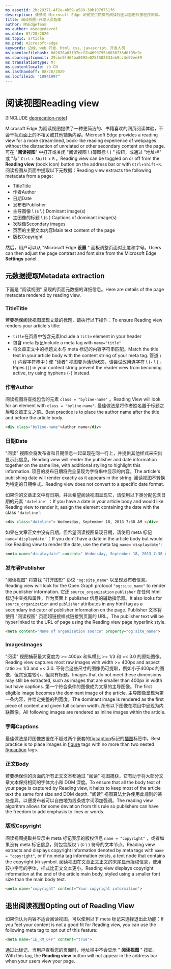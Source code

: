 ```yaml
---
ms.assetid: 2bc29371-4f2e-4b59-a588-30b107d751f6
description: 请参阅 Microsoft Edge 如何提供网页的阅读视图以启用外接程序阅读。
title: 阅读视图-开发人员指南
author: MSEdgeTeam
ms.author: msedgedevrel
ms.date: 07/28/2020
ms.topic: article
ms.prod: microsoft-edge
keywords: 边缘、web 开发、html、css、javascript、开发人员
ms.openlocfilehash: 0d2076a63f97ecf2b4699795b0036736d0f95c9c
ms.sourcegitcommit: 29cbe0f464ba0092e025f502833eb9cc3e02ee89
ms.translationtype: MT
ms.contentlocale: zh-CN
ms.lasthandoff: 08/20/2020
ms.locfileid: "10941997"
---
```

# <span data-ttu-id="ffafd-104">阅读视图</span><span class="sxs-lookup"><span data-stu-id="ffafd-104">Reading view</span></span>  

[!INCLUDE [deprecation-note](../../includes/legacy-edge-note.md)]  

<span data-ttu-id="ffafd-105">Microsoft Edge 为阅读视图提供了一种更简洁的、书籍喜欢的网页阅读体验，不会干扰页面上的不相关或其他辅助内容。</span><span class="sxs-lookup"><span data-stu-id="ffafd-105">Microsoft Edge provides a reading view for a more streamlined, book-like reading experience of webpages without the distraction of unrelated or other secondary content on the page.</span></span>  <span data-ttu-id="ffafd-106">可在 "**阅读视图**" 中打开或关闭 "阅读视图 \ (簿图标 \ ) " 按钮，或通过 "地址栏" 或 "与" `Ctrl` + `Shift` + `R` 。</span><span class="sxs-lookup"><span data-stu-id="ffafd-106">Reading view can be toggled on or off from the **Reading view** \(book icon\) button on the address bar or with `Ctrl`+`Shift`+`R`.</span></span>  <span data-ttu-id="ffafd-107">阅读视图从页面中提取以下元数据：</span><span class="sxs-lookup"><span data-stu-id="ffafd-107">Reading view extracts the following metadata from a page:</span></span>  

*   <span data-ttu-id="ffafd-108">Title</span><span class="sxs-lookup"><span data-stu-id="ffafd-108">Title</span></span>
*   <span data-ttu-id="ffafd-109">作者</span><span class="sxs-lookup"><span data-stu-id="ffafd-109">Author</span></span>
*   <span data-ttu-id="ffafd-110">日期</span><span class="sxs-lookup"><span data-stu-id="ffafd-110">Date</span></span>
*   <span data-ttu-id="ffafd-111">发布者</span><span class="sxs-lookup"><span data-stu-id="ffafd-111">Publisher</span></span>
*   <span data-ttu-id="ffafd-112">主导图像 \ (s \ ) </span><span class="sxs-lookup"><span data-stu-id="ffafd-112">Dominant image\(s\)</span></span>
*   <span data-ttu-id="ffafd-113">主图像的标题 \ (s ) </span><span class="sxs-lookup"><span data-stu-id="ffafd-113">Captions of dominant image\(s\)</span></span>
*   <span data-ttu-id="ffafd-114">次映像</span><span class="sxs-lookup"><span data-stu-id="ffafd-114">Secondary images</span></span>
*   <span data-ttu-id="ffafd-115">页面的主要文本内容</span><span class="sxs-lookup"><span data-stu-id="ffafd-115">Main text content of the page</span></span>
*   <span data-ttu-id="ffafd-116">版权</span><span class="sxs-lookup"><span data-stu-id="ffafd-116">Copyright</span></span>

<span data-ttu-id="ffafd-117">然后，用户可以从 "Microsoft Edge **设置** " 面板调整页面对比度和字号。</span><span class="sxs-lookup"><span data-stu-id="ffafd-117">Users can then adjust the page contrast and font size from the Microsoft Edge **Settings** panel.</span></span>  

## <span data-ttu-id="ffafd-118">元数据提取</span><span class="sxs-lookup"><span data-stu-id="ffafd-118">Metadata extraction</span></span>  

<span data-ttu-id="ffafd-119">下面是 "阅读视图" 呈现的页面元数据的详细信息。</span><span class="sxs-lookup"><span data-stu-id="ffafd-119">Here are details of the page metadata rendered by reading view.</span></span>  

### <span data-ttu-id="ffafd-120">Title</span><span class="sxs-lookup"><span data-stu-id="ffafd-120">Title</span></span>  

<span data-ttu-id="ffafd-121">若要确保阅读视图呈现文章的标题，请执行以下操作：</span><span class="sxs-lookup"><span data-stu-id="ffafd-121">To ensure Reading view renders your article's title:</span></span>  

*   <span data-ttu-id="ffafd-122">`title`在页眉中包含元素</span><span class="sxs-lookup"><span data-stu-id="ffafd-122">Include a `title` element in your header</span></span>  
*   <span data-ttu-id="ffafd-123">包含 meta 标记</span><span class="sxs-lookup"><span data-stu-id="ffafd-123">Include a meta tag with</span></span> `name="title"`  
*   <span data-ttu-id="ffafd-124">将文章正文中的标题文本与 meta 标记的内容字符串匹配。</span><span class="sxs-lookup"><span data-stu-id="ffafd-124">Match the title text in your article body with the content string of your meta tag.</span></span>  <span data-ttu-id="ffafd-125">管道 \ (`|` 内容字符串中 ) 使 "读者" 视图变为活动状态，请尝试改用连字符 \ (`-` \ ) 。</span><span class="sxs-lookup"><span data-stu-id="ffafd-125">Pipes \(`|`\) in your content string prevent the reader view from becoming active, try using hyphens \(`-`\) instead.</span></span>  

### <span data-ttu-id="ffafd-126">作者</span><span class="sxs-lookup"><span data-stu-id="ffafd-126">Author</span></span>  

<span data-ttu-id="ffafd-127">阅读视图将查找包含的元素 `class = "byline-name"` 。</span><span class="sxs-lookup"><span data-stu-id="ffafd-127">Reading View will look for an element with `class = "byline-name"`.</span></span>  <span data-ttu-id="ffafd-128">最佳做法是将作者姓名置于标题之后和文章正文之前。</span><span class="sxs-lookup"><span data-stu-id="ffafd-128">Best practice is to place the author name after the title and before the article body.</span></span>  

```html
<div class="byline-name">Author name</div>
```  

### <span data-ttu-id="ffafd-129">日期</span><span class="sxs-lookup"><span data-stu-id="ffafd-129">Date</span></span>  

<span data-ttu-id="ffafd-130">"阅读" 视图会将发布者和日期信息一起呈现在同一行上，并提供其他样式来突出显示此信息。</span><span class="sxs-lookup"><span data-stu-id="ffafd-130">Reading view will render the publisher and date information together on the same line, with additional styling to highlight this information.</span></span>  <span data-ttu-id="ffafd-131">项目的发布日期将完全呈现为字符串中显示的内容。</span><span class="sxs-lookup"><span data-stu-id="ffafd-131">The article's publishing date will render exactly as it appears in the string.</span></span>  <span data-ttu-id="ffafd-132">阅读视图不转换为特定的日期格式。</span><span class="sxs-lookup"><span data-stu-id="ffafd-132">Reading view does not convert to a specific date format.</span></span>  

<span data-ttu-id="ffafd-133">如果你的文章正文中有日期，并且希望阅读视图呈现它，请使用以下类分配包含日期的元素 `'dateline'` ：</span><span class="sxs-lookup"><span data-stu-id="ffafd-133">If you have a date in your article body and would like Reading view to render it, assign the element containing the date with the class `'dateline'`:</span></span>  

```html
<div class="dateline"> Wednesday, September 18, 2013 7:38 AM </div>
```  

<span data-ttu-id="ffafd-134">如果在文章正文中没有日期，但希望阅读视图呈现日期，请使用 meta 标记 `name='displaydate'` ：</span><span class="sxs-lookup"><span data-stu-id="ffafd-134">If you don't have a date in the article body but would like Reading view to render the date, use the meta tag `name='displaydate'`:</span></span>  

```html
<meta name="displaydate" content=" Wednesday, September 18, 2013 7:38 AM ">
```  

### <span data-ttu-id="ffafd-135">发布者</span><span class="sxs-lookup"><span data-stu-id="ffafd-135">Publisher</span></span>  

<span data-ttu-id="ffafd-136">"阅读视图" 将查找 "打开图形" 协议 `"og:site_name"` 以呈现发布者信息。</span><span class="sxs-lookup"><span data-stu-id="ffafd-136">Reading view will look for the Open Graph protocol `"og:site_name"` to render the publisher information.</span></span>  <span data-ttu-id="ffafd-137">它还 `source_organization` `publisher` 在任何 html 标记中查找和属性，作为页面上 publisher 信息的辅助指示器。</span><span class="sxs-lookup"><span data-stu-id="ffafd-137">It also looks for `source_organization` and `publisher` attributes in any html tag as a secondary indicator of publisher information on the page.</span></span>  <span data-ttu-id="ffafd-138">Publisher 文本将使用 "阅读视图" 页面超链接样式链接到页面的 URL。</span><span class="sxs-lookup"><span data-stu-id="ffafd-138">The publisher text will be hyperlinked to the URL of page using the Reading view page hyperlink style.</span></span>  

```html
<meta content="Name of organization source" property="og:site_name">
```  

### <span data-ttu-id="ffafd-139">Images</span><span class="sxs-lookup"><span data-stu-id="ffafd-139">Images</span></span>  

<span data-ttu-id="ffafd-140">"阅读" 视图捕获最大宽度为 >= 400px 和纵横比 >= 1/3 和 =< 3.0 的原始图像。</span><span class="sxs-lookup"><span data-stu-id="ffafd-140">Reading view captures most raw images with width >= 400px and aspect ratio >= 1/3 and =< 3.0.</span></span>  <span data-ttu-id="ffafd-141">不符合这些尺寸的图像仍可提取，例如小于400px 的图像，但其宽度较小，但具有标题。</span><span class="sxs-lookup"><span data-stu-id="ffafd-141">Images that do not meet these dimensions may still be extracted, such as images that are smaller than 400px in width but have captions.</span></span>  <span data-ttu-id="ffafd-142">第一个符合条件的图像成为文章的主导图像。</span><span class="sxs-lookup"><span data-stu-id="ffafd-142">The first eligible image becomes the dominant image of the article.</span></span>  <span data-ttu-id="ffafd-143">主导图像呈现为第一条内容，并给定完整的列宽度。</span><span class="sxs-lookup"><span data-stu-id="ffafd-143">The dominant image is rendered as the first piece of content and given full column width.</span></span>  <span data-ttu-id="ffafd-144">所有以下图像在项目中呈现为内联图像。</span><span class="sxs-lookup"><span data-stu-id="ffafd-144">All following images are rendered as inline images within the article.</span></span>  

### <span data-ttu-id="ffafd-145">字幕</span><span class="sxs-lookup"><span data-stu-id="ffafd-145">Captions</span></span>  

<span data-ttu-id="ffafd-146">最佳做法是将图像放置在不超过两个嵌套的[figcaption](https://developer.mozilla.org/docs/Web/HTML/Element/figcaption)标记的[插图](https://developer.mozilla.org/docs/Web/HTML/Element/figure)标签中。</span><span class="sxs-lookup"><span data-stu-id="ffafd-146">Best practice is to place images in [figure](https://developer.mozilla.org/docs/Web/HTML/Element/figure) tags with no more than two nested [figcaption](https://developer.mozilla.org/docs/Web/HTML/Element/figcaption) tags.</span></span>  

### <span data-ttu-id="ffafd-147">正文</span><span class="sxs-lookup"><span data-stu-id="ffafd-147">Body</span></span>  

<span data-ttu-id="ffafd-148">若要确保你的页面的所有正文文本都通过 "阅读" 视图捕获，它有助于将大部分文章文本保持相同的字体大小和 DOM 深度。</span><span class="sxs-lookup"><span data-stu-id="ffafd-148">To ensure that all the body text of your page is captured by Reading view, it helps to keep most of the article text the same font size and DOM depth.</span></span>  <span data-ttu-id="ffafd-149">"阅读" 视图算法允许使用此规则的某些差异，以便发布者可以自由地为线条或字词添加强调。</span><span class="sxs-lookup"><span data-stu-id="ffafd-149">The reading view algorithm allows for some deviation from this rule so publishers can have the freedom to add emphasis to lines or words.</span></span>  

### <span data-ttu-id="ffafd-150">版权</span><span class="sxs-lookup"><span data-stu-id="ffafd-150">Copyright</span></span>  

<span data-ttu-id="ffafd-151">阅读视图提取并显示由 meta 标记表示的版权信息 `name = "copyright"` ，或者如果没有 meta 标记信息，则包含版权 \ (`©` \ ) 符号的文本节点。</span><span class="sxs-lookup"><span data-stu-id="ffafd-151">Reading view extracts and displays copyright information denoted by meta tags with `name = "copyright"`, or if no meta tag information exists, a text node that contains the copyright \(`©`\) symbol.</span></span>  <span data-ttu-id="ffafd-152">阅读视图在文章正文正文的末尾显示版权信息，使用较小字号的字体，样式比正文文本更小。</span><span class="sxs-lookup"><span data-stu-id="ffafd-152">Reading view displays copyright information at the end of the article main body, styled using a smaller font size than the main body text.</span></span>  

```html
<meta name="copyright" content="Your copyright information">
```  

## <span data-ttu-id="ffafd-153">退出阅读视图</span><span class="sxs-lookup"><span data-stu-id="ffafd-153">Opting out of Reading View</span></span>  

<span data-ttu-id="ffafd-154">如果你认为内容不适合阅读视图，可以使用以下 meta 标记来选择退出此功能：</span><span class="sxs-lookup"><span data-stu-id="ffafd-154">If you feel your content is not a good fit for Reading view, you can use the following meta tag to opt out of this feature:</span></span>  

```html
<meta name="IE_RM_OFF" content="true">
```  

<span data-ttu-id="ffafd-155">通过此标记，当用户查看您的页面时，地址栏中不会显示 " **阅读视图** " 按钮。</span><span class="sxs-lookup"><span data-stu-id="ffafd-155">With this tag, the **Reading view** button will not appear in the address bar when your users view your page.</span></span>  
